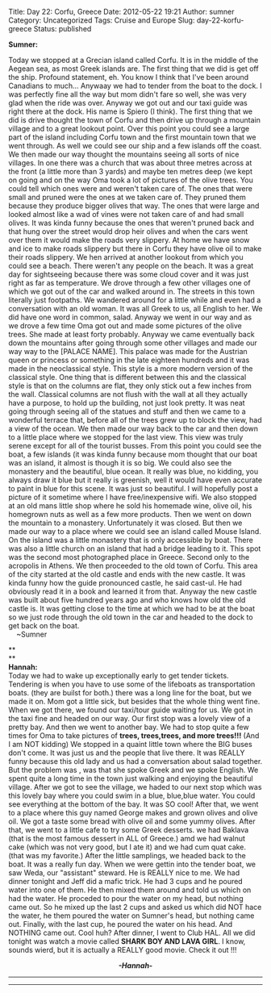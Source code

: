 Title: Day 22: Corfu, Greece
Date: 2012-05-22 19:21
Author: sumner
Category: Uncategorized
Tags: Cruise and Europe
Slug: day-22-korfu-greece
Status: published

**Sumner:**

Today we stopped at a Grecian island called Corfu. It is in the middle
of the Aegean sea, as most Greek islands are. The first thing that we
did is get off the ship. Profound statement, eh. You know I think that
I've been around Canadians to much... Anywaay we had to tender from the
boat to the dock. I was perfectly fine all the way but mom didn't fare
so well, she was very glad when the ride was over. Anyway we got out and
our taxi guide was right there at the dock. His name is Spiero (I
think). The first thing that we did is drive thought the town of Corfu
and then drive up through a mountain village and to a great lookout
point. Over this point you could see a large part of the island
including Corfu town and the first mountain town that we went through.
As well we could see our ship and a few islands off the coast. We then
made our way thought the mountains seeing all sorts of nice villages. In
one there was a church that was about three metres across at the front
(a little more than 3 yards) and maybe ten metres deep (we kept on going
and on the way Oma took a lot of pictures of the olive trees. You could
tell which ones were and weren't taken care of. The ones that were small
and pruned were the ones at we taken care of. They pruned them because
they produce bigger olives that way. The ones that were large and looked
almost like a wad of vines were not taken care of and had small olives.
It was kinda funny because the ones that weren't pruned back and that
hung over the street would drop heir olives and when the cars went over
them it would make the roads very slippery. At home we have snow and ice
to make roads slippery but there in Corfu they have olive oil to make
their roads slippery. We hen arrived at another lookout from which you
could see a beach. There weren't any people on the beach. It was a great
day for sightseeing because there was some cloud cover and it was just
right as far as temperature. We drove through a few other villages one
of which we got out of the car and walked around in. The streets in this
town literally just footpaths. We wandered around for a little while and
even had a conversation with an old woman. It was all Greek to us, all
English to her. We did have one word in common, salad. Anyway we went in
our way and as we drove a few time Oma got out and made some pictures of
the olive trees. She made at least forty probably. Anyway we came
eventually back down the mountains after going through some other
villages and made our way way to the \[PALACE NAME\]. This palace was
made for the Austrian queen or princess or something in the late
eighteen hundreds and it was made in the neoclassical style. This style
is a more modern version of the classical style. One thing that is
different between this and the classical style is that on the columns
are flat, they only stick out a few inches from the wall. Classical
columns are not flush with the wall at all they actually have a purpose,
to hold up the building, not just look pretty. It was neat going through
seeing all of the statues and stuff and then we came to a wonderful
terrace that, before all of the trees grew up to block the view, had a
view of the ocean. We then made our way back to the car and then down to
a little place where we stopped for the last view. This view was truly
serene except for all of the tourist busses. From this point you could
see the boat, a few islands (it was kinda funny because mom thought that
our boat was an island, it almost is though it is so big. We could also
see the monastery and the beautiful, blue ocean. It really was blue, no
kidding, you always draw it blue but it really is greenish, well it
would have even accurate to paint in blue for this scene. It was just so
beautiful. I will hopefully post a picture of it sometime where I have
free/inexpensive wifi. We also stopped at an old mans little shop where
he sold his homemade wine, olive oil, his homegrown nuts as well as a
few more products. Then we went on down the mountain to a monastery.
Unfortunately it was closed. But then we made our way to a place where
we could see an island called Mouse Island. On the island was a little
monastery that is only accessible by boat. There was also a little
church on an island that had a bridge leading to it. This spot was the
second most photographed place in Greece. Second only to the acropolis
in Athens. We then proceeded to the old town of Corfu. This area of the
city started at the old castle and ends with the new castle. It was
kinda funny how the guide pronounced castle, he said cast-ul. He had
obviously read it in a book and learned it from that. Anyway the new
castle was built about five hundred years ago and who knows how old the
old castle is. It was getting close to the time at which we had to be at
the boat so we just rode through the old town in the car and headed to
the dock to get back on the boat.  
    \~Sumner

**  
**  
**Hannah:**  
Today we had to wake up exceptionally early to get tender tickets.
Tendering is when you have to use some of the lifeboats as
transportation boats. (they are builst for both.) there was a long line
for the boat, but we made it on. Mom got a little sick, but besides that
the whole thing went fine. When we got there, we found our taxi/tour
guide waiting for us. We got in the taxi fine and headed on our way. Our
first stop was a lovely view of a pretty bay. And then we went to
another bay. We had to stop quite a few times for Oma to take pictures
of **trees, trees,trees, and more trees!!!** (And I am NOT kidding) We
stopped in a quaint little town where the BIG buses don't come. It was
just us and the people that live there. It was REALLY funny because this
old lady and us had a conversation about salad together. But the problem
was , was that she spoke Greek and we spoke English. We spent quite a
long time in the town just walking and enjoying the beautiful village.
After we got to see the village, we haded to our next stop which was
this lovely bay where you could swim in a blue, blue,blue water. You
could see everything at the bottom of the bay. It was SO cool! After
that, we went to a place where this guy named George makes and grown
olives and olive oil. We got a taste some bread with olive oil and some
yummy olives. After that, we went to a little cafe to try some Greek
desserts. we had Baklava (that is the most famous dessert in ALL of
Greece.) amd we had walnut cake (which was not very good, but I ate it)
and we had cum quat cake. (that was my favorite.) After the little
samplings, we headed back to the boat. It was a really fun day. When we
were gettin into the tender boat, we saw Weda, our "assistant" steward.
He is REALLY nice to me. We had dinner tonight and Jeff did a mafic
trick. He had 3 cups and he poured water into one of them. He then mixed
them around and told us which on had the water. He proceded to pour the
water on my head, but nothing came out. So he mixed up the last 2 cups
and asked us which did NOT hace the water, he them poured the water on
Sumner's head, but nothing came out. Finally, with the last cup, he
poured the water on his head. And NOTHING came out. Cool huh? After
dinner, I went to Club HAL. All we did tonight was watch a movie called
**SHARK BOY AND LAVA GIRL**. I know, sounds wierd, but it is actually a
REALLY good movie. Check it out !!!

  

<div align="CENTER">

***-Hannah-***

</div>

***  
***
